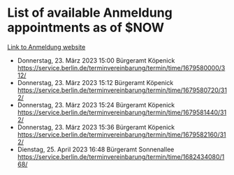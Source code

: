 # List of available Anmeldung appointments as of $NOW
[Link to Anmeldung website](https://service.berlin.de/terminvereinbarung/termin/tag.php?termin=1&anliegen[]=120686&dienstleisterlist=122210,122217,327316,122219,327312,122227,327314,122231,327346,122243,327348,122254,122252,329742,122260,329745,122262,329748,122271,327278,122273,327274,122277,327276,330436,122280,327294,122282,327290,122284,327292,122291,327270,122285,327266,122286,327264,122296,327268,150230,329760,122297,327286,122294,327284,122312,329763,122314,329775,122304,327330,122311,327334,122309,327332,317869,122281,327352,122279,329772,122283,122276,327324,122274,327326,122267,329766,122246,327318,122251,327320,122257,327322,122208,327298,122226,327300&herkunft=http%3A%2F%2Fservice.berlin.de%2Fdienstleistung%2F120686%2F)
- Donnerstag, 23. März 2023 15:00 Bürgeramt Köpenick https://service.berlin.de/terminvereinbarung/termin/time/1679580000/312/
- Donnerstag, 23. März 2023 15:12 Bürgeramt Köpenick https://service.berlin.de/terminvereinbarung/termin/time/1679580720/312/
- Donnerstag, 23. März 2023 15:24 Bürgeramt Köpenick https://service.berlin.de/terminvereinbarung/termin/time/1679581440/312/
- Donnerstag, 23. März 2023 15:36 Bürgeramt Köpenick https://service.berlin.de/terminvereinbarung/termin/time/1679582160/312/
- Dienstag, 25. April 2023 16:48 Bürgeramt Sonnenallee https://service.berlin.de/terminvereinbarung/termin/time/1682434080/168/
